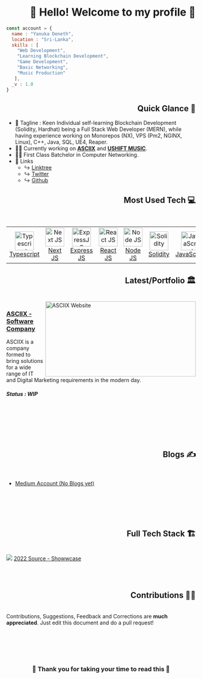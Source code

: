 <!-- Header -->
<h1 align="right"> 👋 Hello! Welcome to my profile 📸 </h1>

<!-- About Me -->
```javascript
const account = {
  name : "Yanuka Deneth",
  location : "Sri-Lanka",
  skills : [
    "Web Development",
    "Learning Blockchain Development",
    "Game Development",
    "Basic Networking",
    "Music Production"
   ],
  _v : 1.0
}
```

<!-- Summary Section -->
<h2 align="right"> Quick Glance 👀 </h2>

- 🧲 Tagline : Keen Individual self-learning Blockchain Development (Solidity, Hardhat) being a Full Stack Web Developer (MERN), while having experience working on Monorepos (NX), VPS (Pm2, NGINX, Linux), C++, Java, SQL, UE4, Reaper.
- 👨‍💻 Currently working on **[ASCIIX]** and **[USHIFT MUSIC]**.
- 👨‍🎓 First Class Batchelor in Computer Networking.
- 🔌 Links
  - ↪️ [Linktree](https://linktr.ee/yanukadeneth99)
  - ↪️ [Twitter](https://twitter.com/yanukadeneth99)
  - ↪️ [Github](https://github.com/yanukadeneth99)

<!-- Tech Section -->
<h2 align="right"> Most Used Tech 💻 </h2><br />

<table align="left">
  <tr>
    <td align="center" width="120px">
      <a href="https://www.typescriptlang.org/">
        <img src="https://upload.wikimedia.org/wikipedia/commons/thumb/4/4c/Typescript_logo_2020.svg/1024px-Typescript_logo_2020.svg.png" width="50" height="50" alt="Typescript" />
      <br>
      Typescript
      </a>
    </td>
    <td align="center" width="120px">
      <a href="https://nextjs.org/">
        <img src="https://seeklogo.com/images/N/next-js-logo-8FCFF51DD2-seeklogo.com.png" width="50" height="50" alt="Next JS" />
      <br>
      Next JS
      </a>
    </td>
    <td align="center" width="120px">
      <a href="https://expressjs.com/">
        <img src="https://images.tute.io/tute/topic/express-js.png" width="50" height="50" alt="ExpressJS" />
      <br>
      Express JS
      </a>
    </td>
    <td align="center" width="120px">
      <a href="https://reactjs.org/">
        <img src="https://cdn4.iconfinder.com/data/icons/logos-3/600/React.js_logo-512.png" width="50" height="50" alt="React JS" />
      <br>
      React JS
      </a>
    </td>
    <td align="center" width="120px">
      <a href="https://nodejs.org/en/">
        <img src="https://cdn-icons-png.flaticon.com/512/5968/5968322.png" width="50" height="50" alt="Node JS" />
      <br>
      Node JS
      </a>
    </td>
    <td align="center" width="120px">
      <a href="https://docs.soliditylang.org/en/v0.8.15/">
        <img src="https://docs.soliditylang.org/en/v0.8.15/_static/logo.svg" width="50" height="50" alt="Solidity" />
      <br>
      Solidity
      </a>
    </td>
    <td align="center" width="120px">
      <a href="https://www.javascript.com/">
        <img src="http://developerpitstop.com/wp-content/uploads/2022/01/Javascript_Logo.png" width="50" height="50" alt="JavaScript" />
      <br>
      JavaScript
      </a>
    </td>
    <td align="center" width="120px">
      <a href="https://code.visualstudio.com/">
        <img src="https://cdn.icon-icons.com/icons2/2107/PNG/512/file_type_vscode_icon_130084.png" width="50" height="50" alt="VS Code" />
      <br>
      VS Code
     </a>
    </td>
  </tr>     
</table>

<br /><br /><br /><br /><br /><br />
<!-- Portfolio Websites Section -->
<h2 align="right"> Latest/Portfolio 🏛️ </h2><br />

<!-- Start : ASCIIX -->
<a href="https://asciix.com">
  <img src="https://i.imgur.com/aIH4Adh.png" alt="ASCIIX Website" align="right" width="400px" height="200px"/>
</a>

<a href="https://asciix.com"><h3>ASCIIX - Software Company</h3></a>
ASCIIX is a company formed to bring solutions for a wide range of IT and Digital Marketing requirements in the modern day.
<h5>Status : WIP</h5>
<!-- End : ASCIIX -->

<br /><br /><br /><br /><br />

<!-- Blogs -->
<h2 align="right"> Blogs ✍️ </h2><br />
<ul>
  <li><a href="https://medium.com/@yanukadeneth99">Medium Account (No Blogs yet)</a></li>
</ul>

<br /><br /><br /><br />

<!-- Full Tech Stack -->
<h2 align="right"> Full Tech Stack 🏗️ </h2><br />

<img src="https://i.imgur.com/5vNPPQh.png" />
<a href="https://www.showwcase.com/yanukadeneth99">2022 Source - Showwcase</a>

<br /><br />

<!-- Contributions -->
<h2 align="right"> Contributions 👨‍⚕️ </h2><br />
Contributions, Suggestions, Feedback and Corrections are <b>much appreciated</b>. Just edit this document and do a pull request!

<br /><br /><br /><br />

<!-- Thanks -->
<h3 align="center"> 🖤 Thank you for taking your time to read this 🖤 <h3>

<!-- Objects -->
[ASCIIX]: https://asciix.com "ASCIIX : Software Engineering Company (https://asciix.com)"
[USHIFT MUSIC]: https://ushiftmusic.com "Ushift Music : Music Production Company (https://ushiftmusic.com)"
